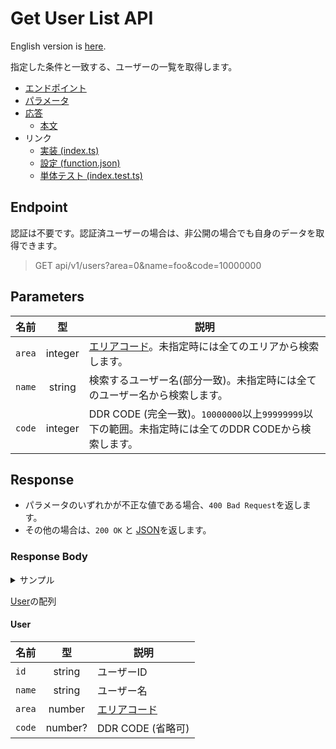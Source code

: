 # Get User List API

English version is [here](./README.md).

指定した条件と一致する、ユーザーの一覧を取得します。

- [エンドポイント](#endpoint)
- [パラメータ](#parameters)
- [応答](#response)
  - [本文](#response-body)
- リンク
  - [実装 (index.ts)](./index.ts)
  - [設定 (function.json)](./function.json)
  - [単体テスト (index.test.ts)](./index.test.ts)

## Endpoint

認証は不要です。認証済ユーザーの場合は、非公開の場合でも自身のデータを取得できます。

> GET api/v1/users?area=0&name=foo&code=10000000

## Parameters

|名前|型|説明|
|----|:--:|---|
|`area`|integer|[エリアコード](../../docs/db/users-ja.md#area)。未指定時には全てのエリアから検索します。|
|`name`|string|検索するユーザー名(部分一致)。未指定時には全てのユーザー名から検索します。|
|`code`|integer|DDR CODE (完全一致)。`10000000`以上`99999999`以下の範囲。未指定時には全てのDDR CODEから検索します。|

## Response

- パラメータのいずれかが不正な値である場合、`400 Bad Request`を返します。
- その他の場合は、`200 OK` と [JSON](#response-body)を返します。

### Response Body

<details>
  <summary>サンプル</summary>

```json
[
  {
    "id": "afro0001",
    "name": "AFRO",
    "area": 13,
    "code": 10000000
  },
  {
    "id": "emi",
    "name": "TOSHIBA EMI",
    "area": 0
  },
]
```

</details>

[User](#user)の配列

#### User

|名前|型|説明|
|---|:--:|---|
|`id`|string|ユーザーID|
|`name`|string|ユーザー名|
|`area`|number|[エリアコード](../../docs/db/users-ja.md#area)|
|`code`|number?|DDR CODE (省略可)|
